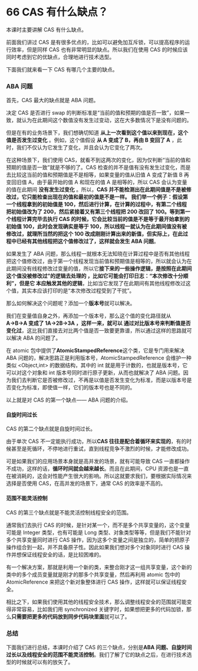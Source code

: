 66 CAS 有什么缺点？
=============

本课时主要讲解 CAS 有什么缺点。

前面我们讲过 CAS 是有很多优点的，比如可以避免加互斥锁，可以提高程序的运行效率，但是同样 CAS 也有非常明显的缺点。所以我们在使用 CAS 的时候应该同时考虑到它的优缺点，合理地进行技术选型。

下面我们就来看一下 CAS 有哪几个主要的缺点。

### ABA 问题

首先，CAS 最大的缺点就是 ABA 问题。

决定 CAS 是否进行 swap 的判断标准是“当前的值和预期的值是否一致”，如果一致，就认为在此期间这个数值没有发生过变动，这在大多数情况下是没有问题的。

但是在有的业务场景下，我们想确切知道 **从上一次看到这个值以来到现在，这个值是否发生过变化** 。例如，这个值假设 **从 A 变成了 B，再由 B 变回了 A** ，此时，我们不仅认为它发生了变化，并且会认为它变化了两次。

在这种场景下，我们使用 CAS，就看不到这两次的变化，因为仅判断“当前的值和预期的值是否一致”就是不够的了。CAS 检查的并不是值有没有发生过变化，而是去比较这当前的值和预期值是不是相等，如果变量的值从旧值 A 变成了新值 B 再变回旧值 A，由于最开始的值 A 和现在的值 A 是相等的，所以 CAS 会认为变量的值在此期间 **没有发生过变化** 。所以，**CAS 并不能检测出在此期间值是不是被修改过，它只能检查出现在的值和最初的值是不是一样。 **我们举一个例子：假设第一个线程拿到的初始值是 100，然后进行计算，在计算的过程中，有第二个线程把初始值改为了 200，然后紧接着又有第三个线程把 200 改回了 100。等到第一个线程计算完毕去执行 CAS 的时候，它会比较当前的值是不是等于最开始拿到的初始值 100，此时会发现确实是等于 100，所以线程一就认为在此期间值没有被修改过，就理所当然的把这个 100 改成刚刚计算出来的新值，但实际上，在此过程中已经有其他线程把这个值修改过了，这样就会发生** ABA 问题**。

如果发生了 ABA 问题，那么线程一就根本无法知晓在计算过程中是否有其他线程把这个值修改过，由于第一个线程发现当前值和预期值是相等的，所以就会认为在此期间没有线程修改过变量的值，所以它**接下来的一些操作逻辑，是按照在此期间这个值没被修改过”的逻辑去处理的 **，比如它可能会打印日志：“本次修改十分顺利”，但是它** 本应触发其他的逻辑**，比如当它发现了在此期间有其他线程修改过这个值，其实本应该打印的是“本次修改过程受到了干扰”。

那么如何解决这个问题呢？添加一个**版本号**就可以解决。

我们在变量值自身之外，再添加一个版本号，那么这个值的变化路径就从**A→B→A 变成了 1A→2B→3A **，这样一来，就可以** 通过对比版本号来判断值是否变化过**，这比我们直接去对比两个值是否一致要更靠谱，所以通过这样的思路就可以解决 ABA 的问题了。

在 atomic 包中提供了**AtomicStampedReference**这个类，它是专门用来解决 ABA 问题的，解决思路正是利用版本号，AtomicStampedReference 会维护一种类似 <Object,int> 的数据结构，其中的 int 就是用于计数的，也就是版本号，它可以对这个对象和 int 版本号同时进行原子更新，从而也就解决了 ABA 问题。因为我们去判断它是否被修改过，不再是以值是否发生变化为标准，而是以版本号是否变化为标准，即使值一样，它们的版本号也是不同的。

以上就是对 CAS 的第一个缺点—— ABA 问题的介绍。

#### 自旋时间过长

CAS 的第二个缺点就是自旋时间过长。

由于单次 CAS 不一定能执行成功，所以**CAS 往往是配合着循环来实现的**，有的时候甚至是死循环，不停地进行重试，直到线程竞争不激烈的时候，才能修改成功。

可是如果我们的应用场景本身就是高并发的场景，就有可能导致 CAS 一直都操作不成功，这样的话，**循环时间就会越来越长**。而且在此期间，CPU 资源也是一直在被消耗的，这会对性能产生很大的影响。所以这就要求我们，要根据实际情况来选择是否使用 CAS，在高并发的场景下，通常 CAS 的效率是不高的。

#### 范围不能灵活控制

CAS 的第三个缺点就是不能灵活控制线程安全的范围。

通常我们去执行 CAS 的时候，是针对某一个，而不是多个共享变量的，这个变量可能是 Integer 类型，也有可能是 Long 类型、对象类型等等，但是我们不能针对多个共享变量同时进行 CAS 操作，因为这多个变量之间是独立的，简单的把原子操作组合到一起，并不具备原子性。因此如果我们想对多个对象同时进行 CAS 操作并想保证线程安全的话，是比较困难的。

有一个解决方案，那就是利用一个新的类，来整合刚才这一组共享变量，这个新的类中的多个成员变量就是刚才的那多个共享变量，然后再利用 atomic 包中的 AtomicReference 来把这个新对象整体进行 CAS 操作，这样就可以保证线程安全。

相比之下，如果我们使用其他的线程安全技术，那么调整线程安全的范围就可能变得非常容易，比如我们用 synchronized 关键字时，如果想把更多的代码加锁，那么**只需要把更多的代码放到同步代码块里面**就可以了。

### 总结

下面我们进行总结，本课时介绍了 CAS 的三个缺点，分别是**ABA 问题、自旋时间过长以及线程安全的范围不能灵活控制**。我们了解了它的缺点之后，在进行技术选型的时候就可以有的放矢了。
